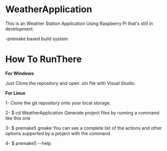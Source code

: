 # WeatherApplication

This is an Weather Station Application Using Raspberry Pi that's still in development.

-premake based build system

# How To RunThere 

**For Windows**

Just Clone the repository and open .sln file with Visual Studio.

**For Linux**

1- Clone the git repository onto your local storage.

2- $ cd WeatherApplication
Generate project files by running a command like this one

3- $ premake5 gmake
You can see a complete list of the actions and other options supported by a project with the command

4- $ premake5 --help
